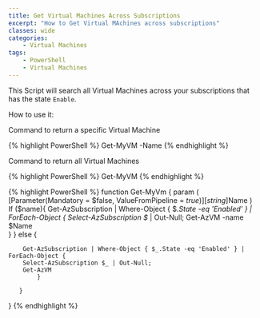 ```yaml
---
title: Get Virtual Machines Across Subscriptions
excerpt: "How to Get Virtual MAchines across subscriptions"
classes: wide
categories: 
    - Virtual Machines
tags: 
    - PowerShell
    - Virtual Machines
---
```


This Script will search all Virtual Machines across your subscriptions that has the state `Enable`.


How to use it:

Command to return a specific Virtual Machine

{% highlight PowerShell %}
Get-MyVM -Name <VMName>
{% endhighlight %}

Command to return all Virtual Machines

{% highlight PowerShell %}
Get-MyVM
{% endhighlight %}

{% highlight PowerShell %}
function Get-MyVm {
    param (
        [Parameter(Mandatory = $false, ValueFromPipeline = $true)]
        [string]$Name
    )      
        If ($name){
        Get-AzSubscription | Where-Object { $_.State -eq 'Enabled' } | ForEach-Object {
        Select-AzSubscription $_ | Out-Null;
        Get-AzVM -name $Name         
                } }
        else {
        
        Get-AzSubscription | Where-Object { $_.State -eq 'Enabled' } | ForEach-Object {
        Select-AzSubscription $_ | Out-Null;
        Get-AzVM 
            }
      
       }
}
{% endhighlight %}